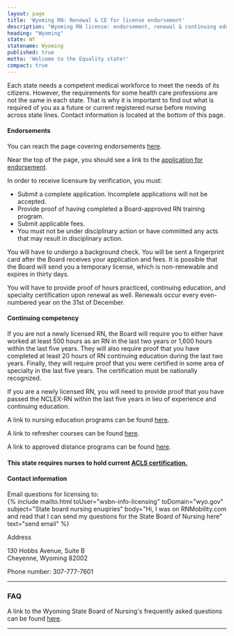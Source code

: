 ```yaml
---
layout: page
title: 'Wyoming RN: Renewal & CE for license endorsement'
description: "Wyoming RN license: endorsement, renewal & continuing education basics. Comply & advance your nursing career in the state."
heading: "Wyoming"
state: WY
statename: Wyoming
published: true
motto: 'Welcome to the Equality state!'
compact: true
---
```


Each state needs a competent medical workforce to meet the needs of its citizens. However, the requirements for some health care professions are not the same in each state. That is why it is important to find out what is required of you as a future or current registered nurse before moving across state lines. Contact information is located at the bottom of this page.

#### Endorsements

You can reach the page covering endorsements [here](https://wsbn.wyo.gov/licensing).

Near the top of the page, you should see a link to the [application for endorsement](https://wsbn.wyo.gov/licensing).

In order to receive licensure by verification, you must:

*   Submit a complete application. Incomplete applications will not be accepted.
*   Provide proof of having completed a Board-approved RN training program.
*   Submit applicable fees.
*   You must not be under disciplinary action or have committed any acts that may result in disciplinary action.

You will have to undergo a background check. You will be sent a fingerprint card after the Board receives your application and fees. It is possible that the Board will send you a temporary license, which is non-renewable and expires in thirty days.

You will have to provide proof of hours practiced, continuing education, and specialty certification upon renewal as well. Renewals occur every even-numbered year on the 31st of December.

#### Continuing competency

If you are not a newly licensed RN, the Board will require you to either have worked at least 500 hours as an RN in the last two years or 1,600 hours within the last five years. They will also require proof that you have completed at least 20 hours of RN continuing education during the last two years. Finally, they will require proof that you were certified in some area of specialty in the last five years. The certification must be nationally recognized.

If you are a newly licensed RN, you will need to provide proof that you have passed the NCLEX-RN within the last five years in lieu of experience and continuing education.

A link to nursing education programs can be found [here](https://drive.google.com/file/d/1Bi7wSLaxUTrRjY79QZaUzbx5zmKvKP8R/view).

A link to refresher courses can be found [here](https://wsbn.wyo.gov/education#h.r2jmbr5babw9).

A link to approved distance programs can be found [here](https://wsbn.wyo.gov/education).

#### This state requires nurses to hold current [ACLS certification.](https://www.acls.net/wyoming-acls-pals-bls)

#### Contact information

Email questions for licensing to:\
{% include mailto.html
      toUser="wsbn-info-licensing"
      toDomain="wyo.gov"
      subject="State board nursing enuqiries"
      body="Hi, I was on RNMobility.com and read that I can send my questions for the State Board of Nursing here"
      text="send email"
    %}

Address

130 Hobbs Avenue, Suite B  
Cheyenne, Wyoming 82002

Phone number: 307-777-7601

* * *

### FAQ

A link to the Wyoming State Board of Nursing's frequently asked questions can be found [here](https://wsbn.wyo.gov/practice#h.3jerg92o3ji0).

* * *
